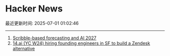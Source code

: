 # Hacker News

最近更新时间: 2025-07-01 01:02:46

--- 
1. [Scribble-based forecasting and AI 2027](https://dynomight.net/scribbles/) 
2. [14.ai (YC W24) hiring founding engineers in SF to build a Zendesk alternative](https://14.ai/careers) 
